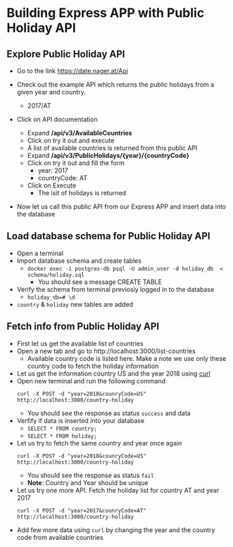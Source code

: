 # Building Express APP with Public Holiday API

## Explore Public Holiday API
- Go to the link https://date.nager.at/Api
- Check out the example API which returns the public holidays from a given year and country.
  - 2017/AT
- Click on API documentation 
  - Expand **/api/v3/AvailableCountries**
  - Click on try it out and execute
  - A list of available countries is returned from this public API
  - Expand  **/api/v3/PublicHolidays/{year}/{countryCode}**
  - Click on try it out and fill the form
    - year: 2017
    - countryCode: AT
  - Click on Execute
    - The lsit of holidays is returned

- Now let us call this public API from our Express APP and insert data into  the database


## Load database schema for Public Holiday API
- Open a terminal
- Import database schema and create tables
   - `docker exec -i postgres-db psql -U admin_user -d holiday_db  < schema/holiday.sql`
     - You should see a message CREATE TABLE
 - Verify the schema from terminal previosly logged in to the database
   - `holiday_db=# \d`
 - `country` & `holiday` new tables are added

## Fetch info from Public Holiday API 
- First let us get the available list of countries
- Open a new tab and go to http://localhost:3000/list-countries
  - Available country code is listed here. Make a note we use only these country code to fetch the holiday information
- Let us get the information country US and the year 2018 using [curl](https://curl.se/docs/)
- Open new terminal and run the following command
  ```
  curl -X POST -d "year=2018&counryCode=US" http://localhost:3000/country-holiday
  ```
  - You should see the response as status `success` and data
- Verfify if data is inserted into your database
  - `SELECT * FROM country;`
  - `SELECT * FROM holiday;`
- Let us try to fetch the same country and year once again 
  ```
  curl -X POST -d "year=2018&counryCode=US" http://localhost:3000/country-holiday
  ```
  - You should see the response as status `fail`
  - **Note**: Country and Year should be unique
- Let us try one more API. Fetch the holiday list for country AT and year 2017 
  ```
  curl -X POST -d "year=2017&counryCode=AT" http://localhost:3000/country-holiday
  ```
- Add few more data using `curl` by changing the year and the country code from available countries
